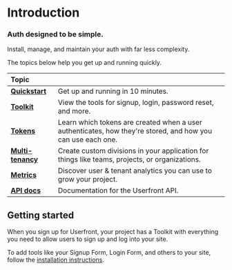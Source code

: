 # Introduction

### Auth designed to be simple.

Install, manage, and maintain your auth with far less complexity.

The topics below help you get up and running quickly.

| Topic                                                 |                                                                                                             |
| :---------------------------------------------------- | ----------------------------------------------------------------------------------------------------------- |
| [**Quickstart**](/quickstart.html)                    | Get up and running in 10 minutes.                                                                           |
| [**Toolkit**](/toolkit.html)                          | View the tools for signup, login, password reset, and more.                                                 |
| [**Tokens**](/tokens.html)                            | Learn which tokens are created when a user authenticates, how they're stored, and how you can use each one. |
| [**Multi-tenancy**](/multi-tenancy.html)              | Create custom divisions in your application for things like teams, projects, or organizations.              |
| [**Metrics**](/cohort-analysis.html)                  | Discover user & tenant analytics you can use to grow your project.                                          |
| [**API docs**](https://userfront.readme.io/reference) | Documentation for the Userfront API.                                                                        |

<!-- | [**Security**](/security.html)                        | Understand the built-in best practices that protect your data.                                              | -->
<!-- | [**Webhooks**](https://userfront.readme.io/reference) | Webhooks you can configure for user & tenant actions.                                                       | -->

## Getting started

When you sign up for Userfront, your project has a Toolkit with everything you need to allow users to sign up and log into your site.

To add tools like your Signup Form, Login Form, and others to your site, follow the [installation instructions](/toolkit.html#installation).
